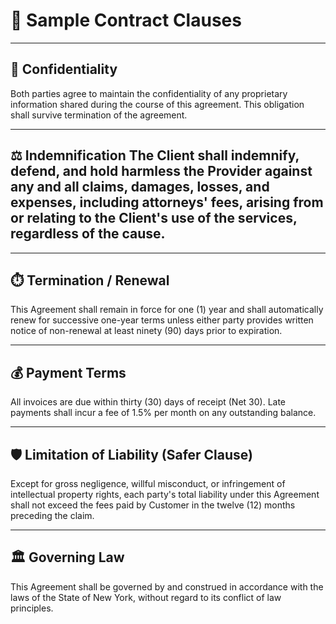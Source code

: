 # 📄 Sample Contract Clauses


---

## 🔐 Confidentiality
Both parties agree to maintain the confidentiality of any proprietary information shared during the course of this agreement. This obligation shall survive termination of the agreement.

---

## ⚖️ Indemnification The Client shall indemnify, defend, and hold harmless the Provider against any and all claims, damages, losses, and expenses, including attorneys' fees, arising from or relating to the Client's use of the services, regardless of the cause.

---

## ⏱️ Termination / Renewal
This Agreement shall remain in force for one (1) year and shall automatically renew for successive one-year terms unless either party provides written notice of non-renewal at least ninety (90) days prior to expiration.

---

## 💰 Payment Terms
All invoices are due within thirty (30) days of receipt (Net 30). Late payments shall incur a fee of 1.5% per month on any outstanding balance.

---

## 🛡️ Limitation of Liability (Safer Clause)
Except for gross negligence, willful misconduct, or infringement of intellectual property rights, each party's total liability under this Agreement shall not exceed the fees paid by Customer in the twelve (12) months preceding the claim.

---

## 🏛️ Governing Law
This Agreement shall be governed by and construed in accordance with the laws of the State of New York, without regard to its conflict of law principles.

